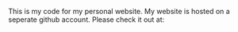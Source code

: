 This is my code for my personal website. My website is hosted on a seperate github account. Please check it out at: 
